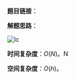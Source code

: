 **题目链接**：

**解题思路**：

![lc](https://raw.githubusercontent.com/TobinZuo/Algorithms-and-data-structure/master/pics/lc.png)

**时间复杂度**：$O(N)$。N

**空间复杂度**：$O(h)$。

```python

```



